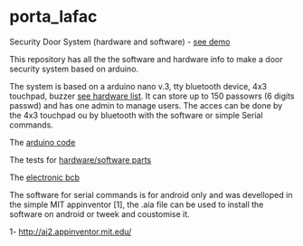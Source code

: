 # porta_lafac
Security Door System (hardware and software) - [see demo](https://www.youtube.com/watch?v=DhF3R2kkFaE)

This repository has all the the software and hardware info to make a door security system based on arduino.

The system is based on a arduino nano v.3, tty bluetooth device, 4x3 touchpad, buzzer [see hardware list](hardware_list.txt). It can store up to 150 passowrs (6 digits passwd) and has one admin to manage users. The acces can be done by the 4x3 touchpad ou by bluetooth with the software or simple Serial commands.

The [arduino code](codigo_arduino_final/codigo_arduino_final.ino) 

The tests for [hardware/software parts](teste_software_etapas)

The [electronic bcb](pcb_board)

The software for serial commands is for android only and was develloped in the simple MIT appinventor [1], the .aia file can be used to install the software on android or tweek and coustomise it.

1- http://ai2.appinventor.mit.edu/

